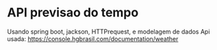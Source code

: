 ﻿# API previsao do tempo 
Usando spring boot, jackson, HTTPrequest, e modelagem de dados
Api usada: https://console.hgbrasil.com/documentation/weather
